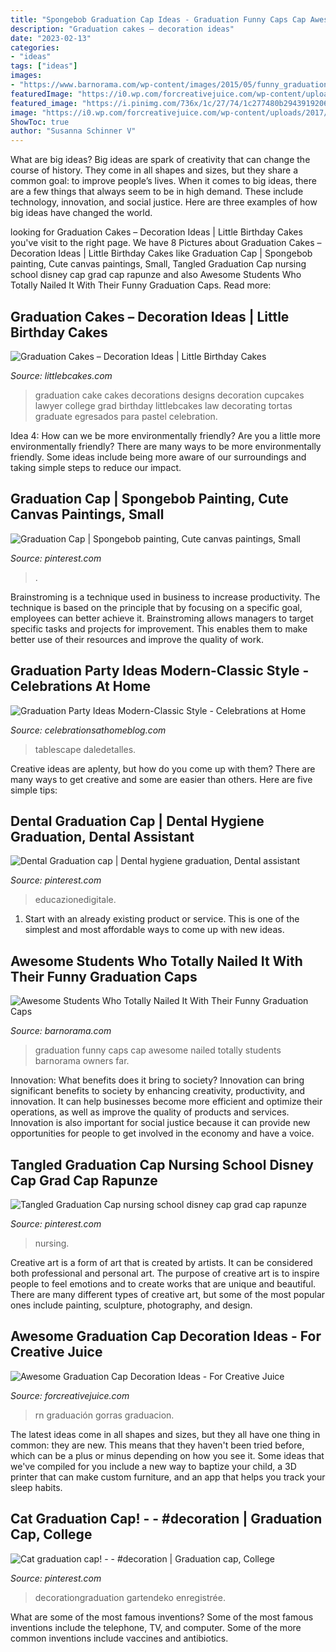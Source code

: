```yaml
---
title: "Spongebob Graduation Cap Ideas - Graduation Funny Caps Cap Awesome Nailed Totally Students Barnorama Owners Far"
description: "Graduation cakes – decoration ideas"
date: "2023-02-13"
categories:
- "ideas"
tags: ["ideas"]
images:
- "https://www.barnorama.com/wp-content/images/2015/05/funny_graduation_caps/16-funny_graduation_caps.jpg"
featuredImage: "https://i0.wp.com/forcreativejuice.com/wp-content/uploads/2017/04/graduation-caps/20-graduation-cap-design-decoration-ideas.jpg?w=600&amp;ssl=1"
featured_image: "https://i.pinimg.com/736x/1c/27/74/1c277480b2943919206220a05f240682.jpg"
image: "https://i0.wp.com/forcreativejuice.com/wp-content/uploads/2017/04/graduation-caps/20-graduation-cap-design-decoration-ideas.jpg?w=600&amp;ssl=1"
ShowToc: true
author: "Susanna Schinner V"
---
```



What are big ideas?
Big ideas are spark of creativity that can change the course of history. They come in all shapes and sizes, but they share a common goal: to improve people’s lives. When it comes to big ideas, there are a few things that always seem to be in high demand. These include technology, innovation, and social justice. Here are three examples of how big ideas have changed the world.

	

		
looking for Graduation Cakes – Decoration Ideas | Little Birthday Cakes you've visit to the right page. We have 8 Pictures about Graduation Cakes – Decoration Ideas | Little Birthday Cakes like Graduation Cap | Spongebob painting, Cute canvas paintings, Small, Tangled Graduation Cap nursing school disney cap grad cap rapunze and also Awesome Students Who Totally Nailed It With Their Funny Graduation Caps. Read more:
		
    
## Graduation Cakes – Decoration Ideas | Little Birthday Cakes

<img loading=lazy src="http://www.littlebcakes.com/wp-content/uploads/2013/08/Graduation-Cake-Decorations-819x1024.jpg" onerror="this.onerror=null;this.src='https://tse1.mm.bing.net/th?id=OIP.UBurm-8qkDvrImZREikgpAHaJQ&amp;pid=15.1';" alt="Graduation Cakes – Decoration Ideas | Little Birthday Cakes">

_Source: littlebcakes.com_

>graduation cake cakes decorations designs decoration cupcakes lawyer college grad birthday littlebcakes law decorating tortas graduate egresados para pastel celebration. 

	

Idea 4: How can we be more environmentally friendly?
Are you a little more environmentally friendly? There are many ways to be more environmentally friendly. Some ideas include being more aware of our surroundings and taking simple steps to reduce our impact.

    
## Graduation Cap | Spongebob Painting, Cute Canvas Paintings, Small

<img loading=lazy src="https://i.pinimg.com/736x/da/d8/aa/dad8aa08cfb70afb86ca587680aefe06.jpg" onerror="this.onerror=null;this.src='https://tse4.mm.bing.net/th?id=OIP.862d0fE2Dkedmz8e3UnCSQHaOs&amp;pid=15.1';" alt="Graduation Cap | Spongebob painting, Cute canvas paintings, Small">

_Source: pinterest.com_

>. 

	

Brainstroming is a technique used in business to increase productivity. The technique is based on the principle that by focusing on a specific goal, employees can better achieve it. Brainstroming allows managers to target specific tasks and projects for improvement. This enables them to make better use of their resources and improve the quality of work.

    
## Graduation Party Ideas Modern-Classic Style - Celebrations At Home

<img loading=lazy src="https://celebrationsathomeblog.com/wp-content/uploads/2014/03/graduation-party-place-setting.jpg" onerror="this.onerror=null;this.src='https://tse1.mm.bing.net/th?id=OIP.D3h_7EVmvkXWdI-H5QriIgHaKy&amp;pid=15.1';" alt="Graduation Party Ideas Modern-Classic Style - Celebrations at Home">

_Source: celebrationsathomeblog.com_

>tablescape daledetalles. 

	

Creative ideas are aplenty, but how do you come up with them? There are many ways to get creative and some are easier than others. Here are five simple tips: 

    
## Dental Graduation Cap | Dental Hygiene Graduation, Dental Assistant

<img loading=lazy src="https://i.pinimg.com/736x/9a/91/2e/9a912ea55efdfeb7cd69f65e27188253.jpg" onerror="this.onerror=null;this.src='https://tse2.mm.bing.net/th?id=OIP.5dH5hpE0sjg4KEMQ-NzI3AHaJ3&amp;pid=15.1';" alt="Dental Graduation cap | Dental hygiene graduation, Dental assistant">

_Source: pinterest.com_

>educazionedigitale. 

	

1. Start with an already existing product or service. This is one of the simplest and most affordable ways to come up with new ideas.

    
## Awesome Students Who Totally Nailed It With Their Funny Graduation Caps

<img loading=lazy src="https://www.barnorama.com/wp-content/images/2015/05/funny_graduation_caps/16-funny_graduation_caps.jpg" onerror="this.onerror=null;this.src='https://tse2.mm.bing.net/th?id=OIP.myU7IUDbqlXLd3hYy_QDOAHaIy&amp;pid=15.1';" alt="Awesome Students Who Totally Nailed It With Their Funny Graduation Caps">

_Source: barnorama.com_

>graduation funny caps cap awesome nailed totally students barnorama owners far. 

	

Innovation: What benefits does it bring to society?
Innovation can bring significant benefits to society by enhancing creativity, productivity, and innovation. It can help businesses become more efficient and optimize their operations, as well as improve the quality of products and services. Innovation is also important for social justice because it can provide new opportunities for people to get involved in the economy and have a voice.

    
## Tangled Graduation Cap Nursing School Disney Cap Grad Cap Rapunze

<img loading=lazy src="https://i.pinimg.com/736x/1c/27/74/1c277480b2943919206220a05f240682.jpg" onerror="this.onerror=null;this.src='https://tse3.mm.bing.net/th?id=OIP.ntqCt_kybhe0j4ub5c71YwHaOP&amp;pid=15.1';" alt="Tangled Graduation Cap nursing school disney cap grad cap rapunze">

_Source: pinterest.com_

>nursing. 

	

Creative art is a form of art that is created by artists. It can be considered both professional and personal art. The purpose of creative art is to inspire people to feel emotions and to create works that are unique and beautiful. There are many different types of creative art, but some of the most popular ones include painting, sculpture, photography, and design.

    
## Awesome Graduation Cap Decoration Ideas - For Creative Juice

<img loading=lazy src="https://i0.wp.com/forcreativejuice.com/wp-content/uploads/2017/04/graduation-caps/20-graduation-cap-design-decoration-ideas.jpg?w=600&amp;ssl=1" onerror="this.onerror=null;this.src='https://tse2.mm.bing.net/th?id=OIP.5pxt9XGxxkEVq-77ZuhRbAHaLH&amp;pid=15.1';" alt="Awesome Graduation Cap Decoration Ideas - For Creative Juice">

_Source: forcreativejuice.com_

>rn graduación gorras graduacion. 

	

The latest ideas come in all shapes and sizes, but they all have one thing in common: they are new. This means that they haven't been tried before, which can be a plus or minus depending on how you see it. Some ideas that we've compiled for you include a new way to baptize your child, a 3D printer that can make custom furniture, and an app that helps you track your sleep habits.

    
## Cat Graduation Cap! - - #decoration | Graduation Cap, College

<img loading=lazy src="https://i.pinimg.com/736x/26/e0/60/26e0607bc4f2bbe7adaec62ee64df828.jpg" onerror="this.onerror=null;this.src='https://tse2.mm.bing.net/th?id=OIP.WdlJlPuf3x5iPe3Ebu-i3AHaJ4&amp;pid=15.1';" alt="Cat graduation cap! - - #decoration | Graduation cap, College">

_Source: pinterest.com_

>decorationgraduation gartendeko enregistrée. 

	

What are some of the most famous inventions?
Some of the most famous inventions include the telephone, TV, and computer. Some of the more common inventions include vaccines and antibiotics.

